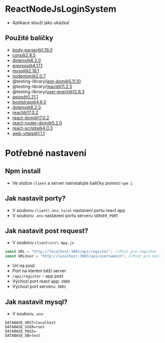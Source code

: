 # ReactNodeJsLoginSystem
* Aplikace slouží jako ukázka!
## Použité balíčky 
* body-parser@1.19.0
* cors@2.8.5
* dotenv@8.2.0
* express@4.17.1
* mysql@2.18.1
* nodemon@2.0.7
* @testing-library/jest-dom@5.11.10
* @testing-library/react@11.2.5
* @testing-library/user-event@12.8.3
* axios@0.21.1
* bootstrap@4.6.0
* dotenv@8.2.0
* react@17.0.2
* react-dom@17.0.2
* react-router-dom@5.2.0
* react-scripts@4.0.3
* web-vitals@1.1.1

# Potřebné nastavení
## Npm install
* Ve složce `client` a server nainstalujte balíčky pomocí `npm i`

## Jak nastavit porty?
* V souboru `client\.env.local` nastavení portu react app
* V souboru `.env` nastavení portu serveru `SERVER_PORT`

## Jak nastavit post request?
* V souboru `client\src\ App.js`
```js
const URL = "http://localhost:3001/api/register"; //Post pro register
const URLUser = "http://localhost:3001/api/usernamech"; //Post pro kontrolu jména
```
* Url na post
* Port na kterém běží server 
* `/api/register` - app post
* Výchozí port react app: `3000`
* Výchozí port serveru: `3001`

## Jak nastavit mysql?
* V souboru `.env` 
```mysql
DATABASE_HOST=localhost
DATABASE_USER=root
DATABASE_PASS=
DATABASE_DB=test
```



